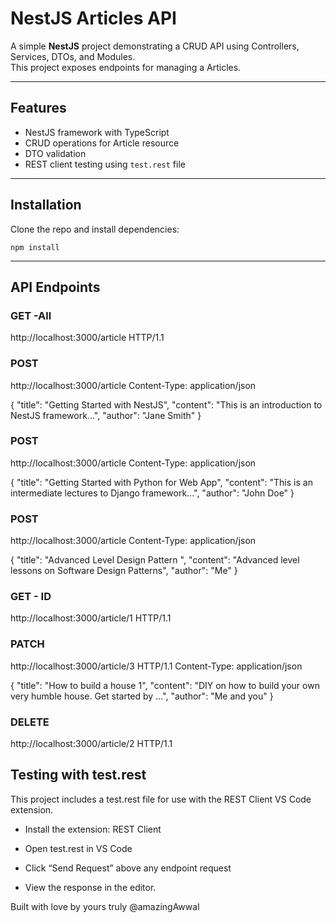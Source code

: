 # NestJS Articles API

A simple **NestJS** project demonstrating a CRUD API using Controllers, Services, DTOs, and Modules.  
This project exposes endpoints for managing a Articles.

---

## Features
- NestJS framework with TypeScript
- CRUD operations for Article resource
- DTO validation 
- REST client testing using `test.rest` file

---

## Installation

Clone the repo and install dependencies:

```npm install```

---
## API Endpoints
### GET -All
 http://localhost:3000/article HTTP/1.1

### POST 
http://localhost:3000/article
Content-Type: application/json

{
  "title": "Getting Started with NestJS",
  "content": "This is an introduction to NestJS framework...",
  "author": "Jane Smith"
}

### POST
 http://localhost:3000/article
Content-Type: application/json

{
  "title": "Getting Started with Python for Web App",
  "content": "This is an intermediate lectures to Django framework...",
  "author": "John Doe"
}

### POST
http://localhost:3000/article
Content-Type: application/json

{
  "title": "Advanced Level Design Pattern ",
  "content": "Advanced level lessons on Software Design Patterns",
  "author": "Me"
}

### GET - ID
http://localhost:3000/article/1 HTTP/1.1


### PATCH
http://localhost:3000/article/3 HTTP/1.1
Content-Type: application/json

{
  "title": "How to build a house 1",
  "content": "DIY on how to build your own very humble house. Get started by ...",
  "author": "Me and you"
}

### DELETE 
http://localhost:3000/article/2 HTTP/1.1


## Testing with test.rest
This project includes a test.rest file for use with the REST Client VS Code extension.

- Install the extension: REST Client

- Open test.rest in VS Code

- Click “Send Request” above any endpoint request

- View the response in the editor.


Built with love by yours truly @amazingAwwal